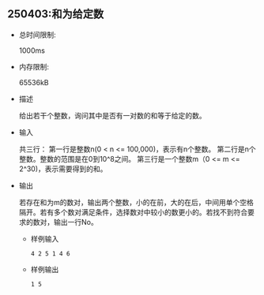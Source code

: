 ## 250403:和为给定数

- 总时间限制: 

  1000ms

- 内存限制: 

  65536kB

- 描述

  给出若干个整数，询问其中是否有一对数的和等于给定的数。

- 输入

  共三行： 第一行是整数n(0 < n <= 100,000)，表示有n个整数。 第二行是n个整数。整数的范围是在0到10^8之间。 第三行是一个整数m（0 <= m <= 2^30)，表示需要得到的和。

- 输出

  若存在和为m的数对，输出两个整数，小的在前，大的在后，中间用单个空格隔开。若有多个数对满足条件，选择数对中较小的数更小的。若找不到符合要求的数对，输出一行No。

  - 样例输入

    `4 2 5 1 4 6`

  - 样例输出

    `1 5`

